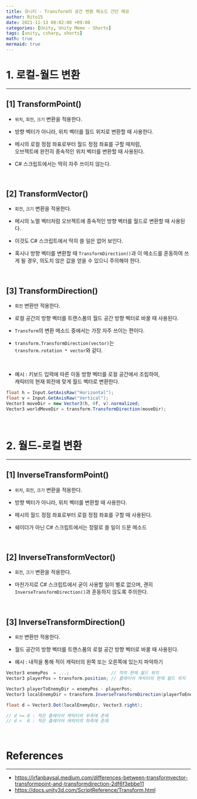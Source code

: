 ```yaml
---
title: 유니티 - Transform의 공간 변환 메소드 간단 메모
author: Rito15
date: 2021-11-13 00:02:00 +09:00
categories: [Unity, Unity Memo - Shorts]
tags: [unity, csharp, shorts]
math: true
mermaid: true
---
```


# 1. 로컬-월드 변환
---

## **[1] TransformPoint()**

- `위치`, `회전`, `크기` 변환을 적용한다.

- 방향 벡터가 아니라, 위치 벡터를 월드 위치로 변환할 때 사용한다.

- 메시의 로컬 정점 좌표로부터 월드 정점 좌표를 구할 때처럼, <br>
  오브젝트에 완전히 종속적인 위치 벡터를 변환할 때 사용된다.

- C# 스크립트에서는 딱히 자주 쓰이지 않는다.

<br>


## **[2] TransformVector()**

- `회전`, `크기` 변환을 적용한다.

- 메시의 노멀 벡터처럼 오브젝트에 종속적인 방향 벡터를 월드로 변환할 때 사용된다.

- 이것도 C# 스크립트에서 딱히 쓸 일은 없어 보인다.

- 혹시나 방향 벡터를 변환할 때 `TransformDirection()`과 이 메소드를 혼동하여 쓰게 될 경우, 의도치 않은 값을 얻을 수 있으니 주의해야 한다.

<br>


## **[3] TransformDirection()**

- `회전` 변환만 적용한다.

- 로컬 공간의 방향 벡터를 트랜스폼의 월드 공간 방향 벡터로 바꿀 때 사용된다.

- `Transform`의 변환 메소드 중에서는 가장 자주 쓰이는 편이다.

- `transform.TransformDirection(vector)`는 <br> `transform.rotation * vector`와 같다.

<br>

- 예시 : 키보드 입력에 따른 이동 방향 벡터를 로컬 공간에서 조립하여, <br>
  캐릭터의 현재 회전에 맞게 월드 벡터로 변환한다.

```cs
float h = Input.GetAxisRaw("Horizontal");
float v = Input.GetAxisRaw("Vertical");
Vector3 moveDir = new Vector3(h, 0f, v).normalized;
Vector3 worldMoveDir = transform.TransformDirection(moveDir);
```

<br>



# 2. 월드-로컬 변환
---

## **[1] InverseTransformPoint()**

- `위치`, `회전`, `크기` 변환을 적용한다.

- 방향 벡터가 아니라, 위치 벡터를 변환할 때 사용한다.

- 메시의 월드 정점 좌표로부터 로컬 정점 좌표를 구할 때 사용된다.

- 쉐이더가 아닌 C# 스크립트에서는 정말로 쓸 일이 드문 메소드

<br>

## **[2] InverseTransformVector()**

- `회전`, `크기` 변환을 적용한다.

- 마찬가지로 C# 스크립트에서 굳이 사용할 일이 별로 없으며, 괜히 `InverseTransformDirection()`과 혼동하지 않도록 주의한다.

<br>


## **[3] InverseTransformDirection()**

- `회전` 변환만 적용한다.

- 월드 공간의 방향 벡터를 트랜스폼의 로컬 공간 방향 벡터로 바꿀 때 사용된다.

- 예시 : 내적을 통해 적이 캐릭터의 왼쪽 또는 오른쪽에 있는지 파악하기

```cs
Vector3 enemyPos  = ...;                // 적의 현재 월드 위치
Vector3 playerPos = transform.position; // 플레이어 캐릭터의 현재 월드 위치

Vector3 playerToEnemyDir = enemyPos - playerPos;
Vector3 localEnemyDir = transform.InverseTransformDirection(playerToEnemyDir);

float d = Vector3.Dot(localEnemyDir, Vector3.right);

// d >= 0 : 적은 플레이어 캐릭터의 우측에 존재
// d <  0 : 적은 플레이어 캐릭터의 좌측에 존재
```

<br>


# References
---
- <https://irfanbaysal.medium.com/differences-between-transformvector-transformpoint-and-transformdirection-2df6f3ebbe11>
- <https://docs.unity3d.com/ScriptReference/Transform.html>


